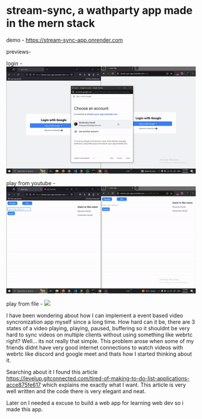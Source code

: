 # stream-sync, a wathparty app made in the mern stack

demo - https://stream-sync-app.onrender.com

previews-

login - 
![](https://github.com/taketec/stream-sync/blob/main/previews/login.gif)

play from youtube - 
![](https://github.com/taketec/stream-sync/blob/main/previews/youtube.gif)

play from file - 
![](https://github.com/taketec/stream-sync/blob/main/previews/file.gif)


I have been wondering about how I can implement a event based video syncronization app myself since a long time. How hard can it be, there are 3 states of a video playing, playing, paused, buffering so it shouldnt be very hard to sync videos on multiple clients without using something like webrtc right? Well... its not really that simple. This problem arose when some of my friends didnt have very good internet connections to watch videos with webrtc like discord and google meet and thats how I started thinking about it. 

Searching about it I found this article https://levelup.gitconnected.com/tired-of-making-to-do-list-applications-acce875fe617 which explains me exactly what I want. This article is very well written and the code there is very elegant and neat.

Later on I needed a excuse to build a web app for learning web dev so i made this app.